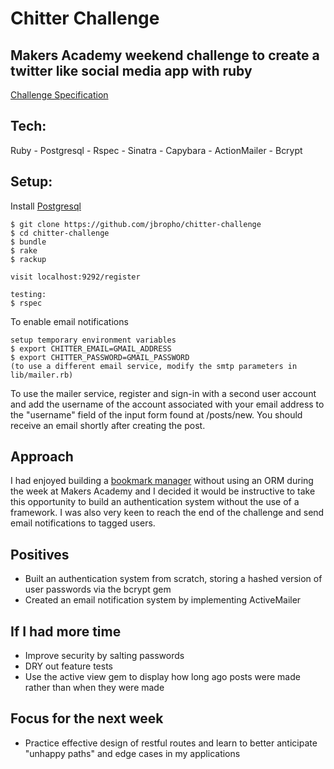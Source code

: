 # Chitter Challenge
## Makers Academy weekend challenge to create a twitter like social media app with ruby

[Challenge Specification](https://github.com/makersacademy/chitter-challenge)
## Tech:

Ruby - Postgresql - Rspec - Sinatra - Capybara - ActionMailer - Bcrypt

## Setup:
   Install [Postgresql](https://www.postgresql.org/)

   ```
   $ git clone https://github.com/jbropho/chitter-challenge
   $ cd chitter-challenge
   $ bundle
   $ rake
   $ rackup

   visit localhost:9292/register

   testing:
   $ rspec
   ```

   To enable email notifications
   ```
   setup temporary environment variables
   $ export CHITTER_EMAIL=GMAIL_ADDRESS
   $ export CHITTER_PASSWORD=GMAIL_PASSWORD
   (to use a different email service, modify the smtp parameters in lib/mailer.rb)
   ```

   To use the mailer service, register and sign-in with a second user account and
   add the username of the account associated with your email address to the "username" field
   of the input form found at /posts/new. You should receive an email shortly after creating
   the post.


## Approach
I had enjoyed building a [bookmark manager](https://github.com/jbropho/bookmark-manager) without
using an ORM during the week at Makers Academy and I decided it would be instructive to take this
opportunity to build an authentication system without the use of a framework. I was also very keen
to reach the end of the challenge and send email notifications to tagged users.

## Positives
* Built an authentication system from scratch, storing a hashed version of user passwords via the bcrypt gem
* Created an email notification system by implementing ActiveMailer

## If I had more time
* Improve security by salting passwords
* DRY out feature tests
* Use the active view gem to display how long ago posts were made rather than when they were made

## Focus for the next week
* Practice effective design of restful routes and learn to better anticipate "unhappy paths" and edge cases
in my applications
